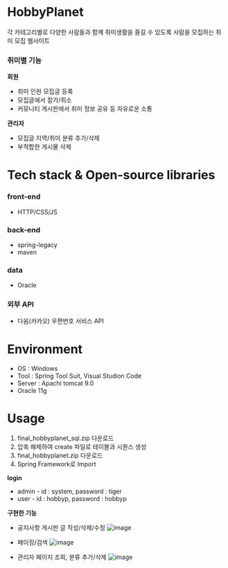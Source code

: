 # HobbyPlanet
각 카테고리별로 다양한 사람들과 함께 취미생활을 즐길 수 있도록 사람을 모집하는 취미 모집 웹사이트
### 취미별 기능
**회원**
- 취미 인원 모집글 등록
- 모집글에서 참가/취소
- 커뮤니티 게시판에서 취미 정보 공유 등 자유로운 소통

**관리자**
- 모집글 지역/취미 분류 추가/삭제
- 부적합한 게시물 삭제
# Tech stack & Open-source libraries
### front-end
- HTTP/CSS/JS
### back-end
- spring-legacy
- maven
### data
- Oracle
### 외부 API
- 다음(카카오) 우편번호 서비스 API
# Environment
- OS : Windows
- Tool : Spring Tool Suit, Visual Studion Code
- Server : Apachi tomcat 9.0
- Oracle 11g
# Usage
1. final_hobbyplanet_sql.zip 다운로드
2. 압축 해제하여 create 파일로 테이블과 시퀀스 생성
3. final_hobbyplanet.zip 다운로드
4. Spring Framework로 Import

**login**
- admin - id : system, password : tiger
- user - id : hobbyp, password : hobbyp

**구현한 기능**
- 공지사항 게시판 글 작성/삭제/수정
![image](https://user-images.githubusercontent.com/113487440/199936344-805d12be-1f7d-4254-ae52-ef11e2e1fb1e.png)

- 페이징/검색
![image](https://user-images.githubusercontent.com/113487440/199935387-21240718-6155-4261-8937-e6ab7688fc5d.png)

- 관리자 페이지 조회, 분류 추가/삭제
![image](https://user-images.githubusercontent.com/113487440/199936568-a3dc51b1-1f75-4211-ac71-25641b2c15dd.png)
